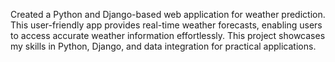 Created a Python and Django-based web application for weather prediction. This user-friendly app provides real-time weather forecasts, 
enabling users to access accurate weather information effortlessly.
This project showcases my skills in Python, Django, and data integration for practical applications.
